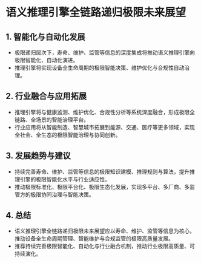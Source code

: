 # 语义推理引擎全链路递归极限未来展望

## 1. 智能化与自动化发展

- 极限递归层次下，寿命、维护、监管等信息的深度集成将推动语义推理引擎向极限智能化、自动化演进。
- 推理引擎将实现设备全生命周期的极限智能决策、维护优化与合规性自动治理。

## 2. 行业融合与应用拓展

- 推理引擎将与健康监测、维护优化、合规性分析等系统深度融合，形成极限全链路、全场景的智能治理平台。
- 行业应用将从智能制造、智慧城市拓展到能源、交通、医疗等更多领域，实现全社会、全生态的极限智能治理与协同创新。

## 3. 发展趋势与建议

- 持续完善寿命、维护、监管等信息的极限知识建模、推理规则与算法，提升推理引擎的极限智能化水平与行业适应性。
- 推动极限标准化、极限平台化、极限生态化发展，实现多平台、多厂商、多监管方的极限协同治理与智能决策。

## 4. 总结

- 语义推理引擎全链路递归极限未来展望应以寿命、维护、监管等信息为核心，推动设备全生命周期管理、智能维护与合规监管的极限高质量发展。
- 推荐持续完善极限智能化、自动化与行业融合机制，推动行业极限高质量、可持续演化。
